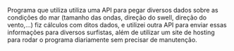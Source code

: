 Programa que utiliza utiliza uma API para pegar diversos dados sobre as condições do mar (tamanho das ondas, direção do swell, direção do vento,...) fiz cálculos com ditos dados, e utilizei outra API para enviar essas informações para diversos surfistas, além de utilizar um site de hosting para rodar o programa diariamente sem precisar de manutenção.

